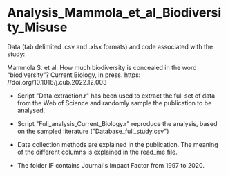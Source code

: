 # Analysis_Mammola_et_al_Biodiversity_Misuse

Data (tab delimited .csv and .xlsx formats) and code associated with the study:

Mammola S. et al. How much biodiversity is concealed in the word “biodiversity”? Current Biology, in press. https: //doi.org/10.1016/j.cub.2022.12.003

- Script "Data extraction.r" has been used to extract the full set of data from the Web of Science and randomly sample the publication to be analysed.

- Script "Full_analysis_Current_Biology.r" reproduce the analysis, based on the sampled literature ("Database_full_study.csv")

- Data collection methods are explained in the publication. The meaning of the different columns is explained in the read_me file.

- The folder IF contains Journal's Impact Factor from 1997 to 2020.
